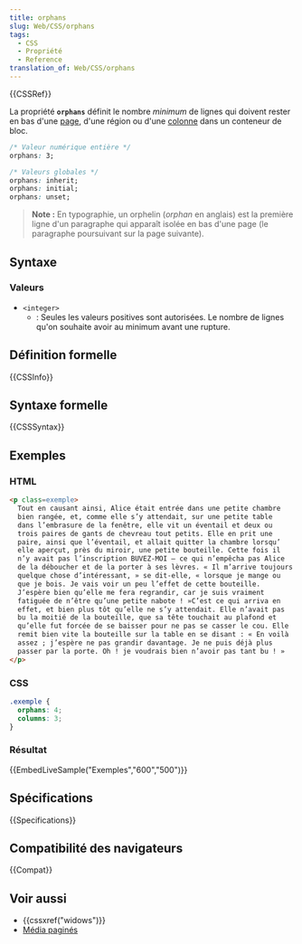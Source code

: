 ```yaml
---
title: orphans
slug: Web/CSS/orphans
tags:
  - CSS
  - Propriété
  - Reference
translation_of: Web/CSS/orphans
---
```


{{CSSRef}}

La propriété **`orphans`** définit le nombre _minimum_ de lignes qui doivent rester en bas d'une [page](/fr/docs/Web/CSS/Média_paginés), d'une région ou d'une [colonne](/fr/docs/Web/CSS/Colonnes_CSS) dans un conteneur de bloc.

```css
/* Valeur numérique entière */
orphans: 3;

/* Valeurs globales */
orphans: inherit;
orphans: initial;
orphans: unset;
```

> **Note :** En typographie, un orphelin (_orphan_ en anglais) est la première ligne d'un paragraphe qui apparaît isolée en bas d'une page (le paragraphe poursuivant sur la page suivante).

## Syntaxe

### Valeurs

- `<integer>`
  - : Seules les valeurs positives sont autorisées. Le nombre de lignes qu'on souhaite avoir au minimum avant une rupture.

## Définition formelle

{{CSSInfo}}

## Syntaxe formelle

{{CSSSyntax}}

## Exemples

### HTML

```html
<p class=exemple>
  Tout en causant ainsi, Alice était entrée dans une petite chambre
  bien rangée, et, comme elle s’y attendait, sur une petite table
  dans l’embrasure de la fenêtre, elle vit un éventail et deux ou
  trois paires de gants de chevreau tout petits. Elle en prit une
  paire, ainsi que l’éventail, et allait quitter la chambre lorsqu’
  elle aperçut, près du miroir, une petite bouteille. Cette fois il
  n’y avait pas l’inscription BUVEZ-MOI — ce qui n’empêcha pas Alice
  de la déboucher et de la porter à ses lèvres. « Il m’arrive toujours
  quelque chose d’intéressant, » se dit-elle, « lorsque je mange ou
  que je bois. Je vais voir un peu l’effet de cette bouteille.
  J’espère bien qu’elle me fera regrandir, car je suis vraiment
  fatiguée de n’être qu’une petite nabote ! »C’est ce qui arriva en
  effet, et bien plus tôt qu’elle ne s’y attendait. Elle n’avait pas
  bu la moitié de la bouteille, que sa tête touchait au plafond et
  qu’elle fut forcée de se baisser pour ne pas se casser le cou. Elle
  remit bien vite la bouteille sur la table en se disant : « En voilà
  assez ; j’espère ne pas grandir davantage. Je ne puis déjà plus
  passer par la porte. Oh ! je voudrais bien n’avoir pas tant bu ! »
</p>
```

### CSS

```css
.exemple {
  orphans: 4;
  columns: 3;
}
```

### Résultat

{{EmbedLiveSample("Exemples","600","500")}}

## Spécifications

{{Specifications}}

## Compatibilité des navigateurs

{{Compat}}

## Voir aussi

- {{cssxref("widows")}}
- [Média paginés](/fr/docs/Web/CSS/Média_paginés)
